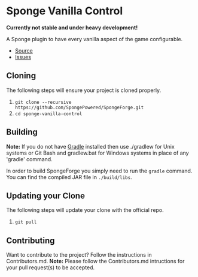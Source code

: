 Sponge Vanilla  Control
=============

**Currently not stable and under heavy development!**

A Sponge plugin to have every vanilla aspect of the game configurable.

* [Source]
* [Issues]

## Cloning
The following steps will ensure your project is cloned properly.

1. `git clone --recursive https://github.com/SpongePowered/SpongeForge.git`
2. `cd sponge-vanilla-control`

## Building
__Note:__ If you do not have [Gradle] installed then use ./gradlew for Unix systems or Git Bash and gradlew.bat for
Windows systems in place of any 'gradle' command.

In order to build SpongeForge you simply need to run the `gradle` command. You can find the compiled JAR file in 
`./build/libs`.

## Updating your Clone
The following steps will update your clone with the official repo.

1. `git pull`

## Contributing
Want to contribute to the project? Follow the instructions in Contributors.md.
__Note:__ Please follow the Contributors.md intructions for your pull request(s) to be accepted.

[Issues]: https://github.com/The-King/sponge-vanilla-control/issues
[Java]: http://java.oracle.com/
[Source]: https://github.com/The-King/sponge-vanilla-control/
[Gradle]: http://gradle.org/

